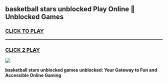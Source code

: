 
## basketball stars unblocked Play Online 👋 Unblocked Games
<h3>
<a href="https://premium.freeplayer.one?title=basketball_stars_unblocked&ref=19F">CLICK TO PLAY</a></h3>
<hr>

<h3>
<a href="https://premium.freeplayer.one?title=basketball_stars_unblocked&ref=19F">CLICK 2 PLAY</a>
  
</h3>

<a href="https://premium.freeplayer.one?title=basketball_stars_unblocked&ref=19F"><img src="https://clearcache.store/games.png"></a>


**basketball stars unblocked games unblocked: Your Gateway to Fun and Accessible Online Gaming**
